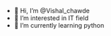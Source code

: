 - 👋 Hi, I’m @Vishal_chawde
- 👀 I’m interested in IT field
- 🌱 I’m currently learning python

<!---
Vishal26072000/Vishal26072000 is a ✨ special ✨ repository because its `README.md` (this file) appears on your GitHub profile.
You can click the Preview link to take a look at your changes.
--->
